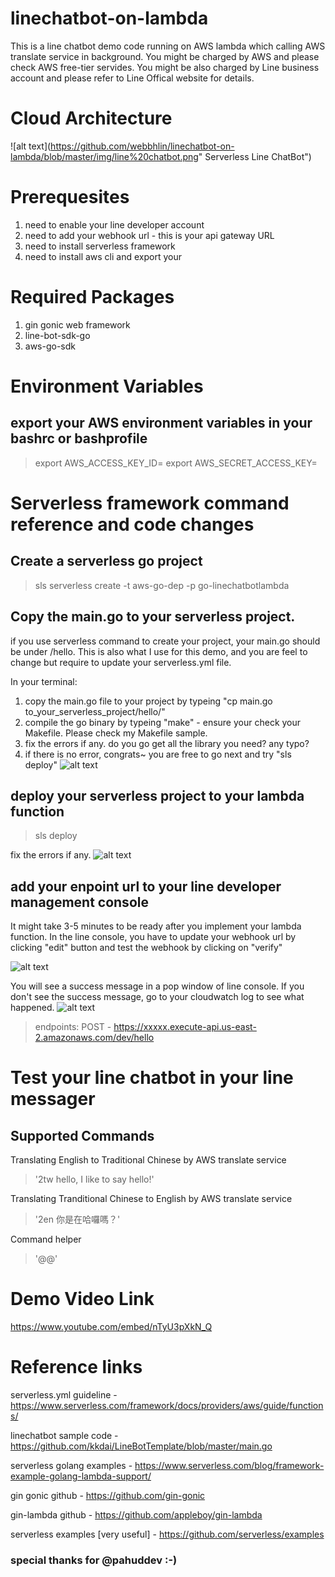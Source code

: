 # linechatbot-on-lambda
This is a line chatbot demo code running on AWS lambda which calling AWS translate service in background.  You might be charged by AWS and please check AWS free-tier servides. You might be also charged by Line business account and please refer to Line Offical website for details.

# Cloud Architecture

![alt text](https://github.com/webbhlin/linechatbot-on-lambda/blob/master/img/line%20chatbot.png" Serverless Line ChatBot")



# Prerequesites
1. need to enable your line developer account
2. need to add your webhook url - this is your api gateway URL
3. need to install serverless framework 
4. need to install aws cli and export your 

# Required Packages
1. gin gonic web framework
2. line-bot-sdk-go
3. aws-go-sdk

# Environment Variables
## export your AWS environment variables in your bashrc or bashprofile 
> export AWS_ACCESS_KEY_ID=<your access key>
> export AWS_SECRET_ACCESS_KEY=<your secret key>

# Serverless framework command reference and code changes
## Create a serverless go project
> sls serverless create -t aws-go-dep -p go-linechatbotlambda

## Copy the main.go to your serverless project.
if you use serverless command to create your project, your main.go should be under /hello.  This is also what I use for this demo, and you are feel to change but require to update your serverless.yml file.

In your terminal:
1. copy the main.go file to your project by typeing "cp main.go to_your_serverless_project/hello/"
2. compile the go binary by typeing "make" - ensure your check your Makefile. Please check my Makefile sample.
3. fix the errors if any.  do you go get all the library you need? any typo? 
4. if there is no error, congrats~ you are free to go next and try "sls deploy"
![alt text](https://github.com/webbhlin/linechatbot-on-lambda/blob/master/img/makefile_sample.png "make file")

## deploy your serverless project to your lambda function
> sls deploy

fix the errors if any. 
![alt text](https://github.com/webbhlin/linechatbot-on-lambda/blob/master/img/sls_deploy.png "sls deploy")


## add your enpoint url to your line developer management console
It might take 3-5 minutes to be ready after you implement your lambda function.  In the line console, you have to update your webhook url by clicking "edit" button and test the webhook by clicking on "verify"

![alt text](https://github.com/webbhlin/linechatbot-on-lambda/blob/master/img/webhook_line_console.png "line console")


You will see a success message in a pop window of line console.  If you don't see the success message, go to your cloudwatch log to see what happened.
![alt text](https://github.com/webbhlin/linechatbot-on-lambda/blob/master/img/cloudwatch_log.png "cloudwatch log")


> endpoints:
>   POST - https://xxxxx.execute-api.us-east-2.amazonaws.com/dev/hello

# Test your line chatbot in your line messager
## Supported Commands
Translating English to Traditional Chinese by AWS translate service
> '2tw hello, I like to say hello!'

Translating Tranditional Chinese to English by AWS translate service
> '2en 你是在哈囉嗎？'

Command helper
> '@@' 

# Demo Video Link
https://www.youtube.com/embed/nTyU3pXkN_Q


# Reference links

serverless.yml guideline - https://www.serverless.com/framework/docs/providers/aws/guide/functions/

linechatbot sample code - https://github.com/kkdai/LineBotTemplate/blob/master/main.go

serverless golang examples - https://www.serverless.com/blog/framework-example-golang-lambda-support/

gin gonic github - https://github.com/gin-gonic

gin-lambda github - https://github.com/appleboy/gin-lambda

serverless examples [very useful]  - https://github.com/serverless/examples

### special thanks for @pahuddev :-) 
